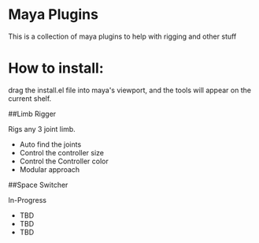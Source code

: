 # Maya Plugins

This is a collection of maya plugins to help with rigging and other stuff

# How to install:
drag the install.el file into maya's viewport, and the tools will appear on the current shelf.

##Limb Rigger

Rigs any 3 joint limb.

* Auto find the joints
* Control the controller size
* Control the Controller color
* Modular approach

##Space Switcher

In-Progress

* TBD
* TBD
* TBD